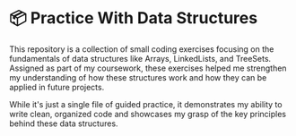 # 📦 Practice With Data Structures

This repository is a collection of small coding exercises focusing on the fundamentals of data structures like Arrays, LinkedLists, and TreeSets. Assigned as part of my coursework, these exercises helped me strengthen my understanding of how these structures work and how they can be applied in future projects.

While it's just a single file of guided practice, it demonstrates my ability to write clean, organized code and showcases my grasp of the key principles behind these data structures.
